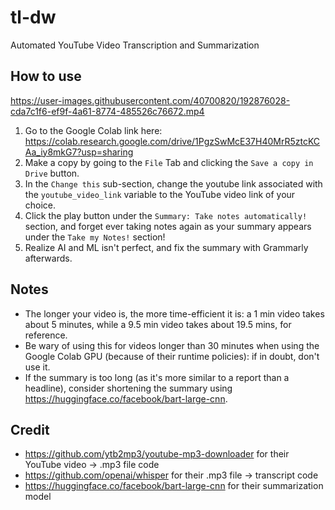 # tl-dw
Automated YouTube Video Transcription and Summarization

## How to use
https://user-images.githubusercontent.com/40700820/192876028-cda7c1f6-ef9f-4a61-8774-485526c76672.mp4
1. Go to the Google Colab link here: https://colab.research.google.com/drive/1PgzSwMcE37H40MrR5ztcKCAa_iy8mkG7?usp=sharing
2. Make a copy by going to the `File` Tab and clicking the `Save a copy in Drive` button.
3. In the `Change this` sub-section, change the youtube link associated with the `youtube_video_link` variable to the YouTube video link of your choice.
4. Click the play button under the `Summary: Take notes automatically!` section, and forget ever taking notes again as your summary appears under the `Take my Notes!` section! 
5. Realize AI and ML isn't perfect, and fix the summary with Grammarly afterwards.

## Notes
- The longer your video is, the more time-efficient it is: a 1 min video takes about 5 minutes, while a 9.5 min video takes about 19.5 mins, for reference.
- Be wary of using this for videos longer than 30 minutes when using the Google Colab GPU (because of their runtime policies): if in doubt, don't use it.
- If the summary is too long (as it's more similar to a report than a headline), consider shortening the summary using https://huggingface.co/facebook/bart-large-cnn.

## Credit
- https://github.com/ytb2mp3/youtube-mp3-downloader for their YouTube video -> .mp3 file code
- https://github.com/openai/whisper for their .mp3 file -> transcript code
- https://huggingface.co/facebook/bart-large-cnn for their summarization model
